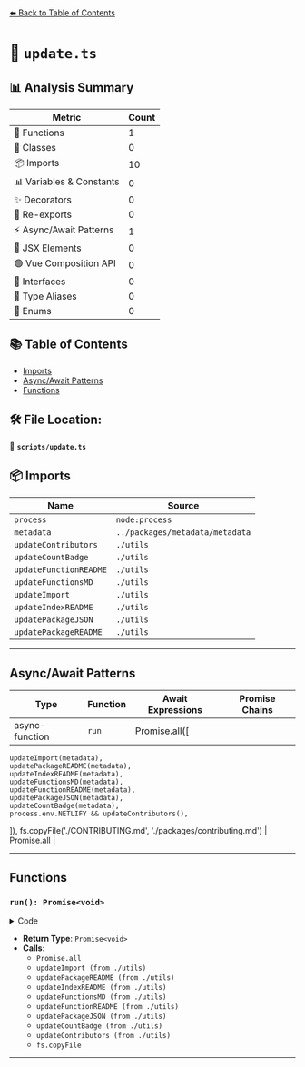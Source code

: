 [⬅️ Back to Table of Contents](../index.md)

# 📄 `update.ts`

## 📊 Analysis Summary

| Metric | Count |
|--------|-------|
| 🔧 Functions | 1 |
| 🧱 Classes | 0 |
| 📦 Imports | 10 |
| 📊 Variables & Constants | 0 |
| ✨ Decorators | 0 |
| 🔄 Re-exports | 0 |
| ⚡ Async/Await Patterns | 1 |
| 💠 JSX Elements | 0 |
| 🟢 Vue Composition API | 0 |
| 📐 Interfaces | 0 |
| 📑 Type Aliases | 0 |
| 🎯 Enums | 0 |

## 📚 Table of Contents

- [Imports](#imports)
- [Async/Await Patterns](#asyncawait-patterns)
- [Functions](#functions)

## 🛠️ File Location:
📂 **`scripts/update.ts`**

## 📦 Imports

| Name | Source |
|------|--------|
| `process` | `node:process` |
| `metadata` | `../packages/metadata/metadata` |
| `updateContributors` | `./utils` |
| `updateCountBadge` | `./utils` |
| `updateFunctionREADME` | `./utils` |
| `updateFunctionsMD` | `./utils` |
| `updateImport` | `./utils` |
| `updateIndexREADME` | `./utils` |
| `updatePackageJSON` | `./utils` |
| `updatePackageREADME` | `./utils` |


---

## Async/Await Patterns

| Type | Function | Await Expressions | Promise Chains |
|------|----------|-------------------|----------------|
| async-function | `run` | Promise.all([
    updateImport(metadata),
    updatePackageREADME(metadata),
    updateIndexREADME(metadata),
    updateFunctionsMD(metadata),
    updateFunctionREADME(metadata),
    updatePackageJSON(metadata),
    updateCountBadge(metadata),
    process.env.NETLIFY && updateContributors(),
  ]), fs.copyFile('./CONTRIBUTING.md', './packages/contributing.md') | Promise.all |


---

## Functions

### `run(): Promise<void>`

<details><summary>Code</summary>

```ts
async function run() {
  await Promise.all([
    updateImport(metadata),
    updatePackageREADME(metadata),
    updateIndexREADME(metadata),
    updateFunctionsMD(metadata),
    updateFunctionREADME(metadata),
    updatePackageJSON(metadata),
    updateCountBadge(metadata),
    process.env.NETLIFY && updateContributors(),
  ])

  await fs.copyFile('./CONTRIBUTING.md', './packages/contributing.md')
}
```
</details>

- **Return Type**: `Promise<void>`
- **Calls**:
  - `Promise.all`
  - `updateImport (from ./utils)`
  - `updatePackageREADME (from ./utils)`
  - `updateIndexREADME (from ./utils)`
  - `updateFunctionsMD (from ./utils)`
  - `updateFunctionREADME (from ./utils)`
  - `updatePackageJSON (from ./utils)`
  - `updateCountBadge (from ./utils)`
  - `updateContributors (from ./utils)`
  - `fs.copyFile`

---
